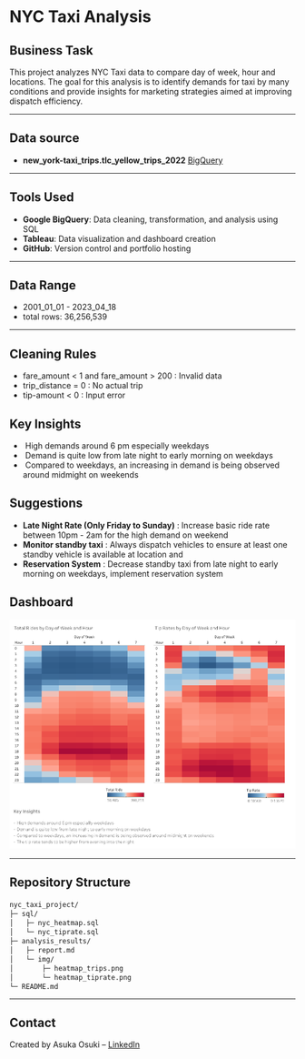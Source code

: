 # NYC Taxi Analysis

## Business Task
This project analyzes NYC Taxi data to compare day of week, hour and locations. 
The goal for this analysis is to identify demands for taxi by many conditions and provide insights for marketing strategies aimed at improving dispatch efficiency.

---

## Data source
- **new_york-taxi_trips.tlc_yellow_trips_2022**  [BigQuery](bigquery-public-data.new_york_taxi_trips.tlc_yellow_trips_2022)

---

##  Tools Used
- **Google BigQuery**: Data cleaning, transformation, and analysis using SQL
- **Tableau**: Data visualization and dashboard creation
- **GitHub**: Version control and portfolio hosting

---

## Data Range
- 2001_01_01 - 2023_04_18
- total rows: 36,256,539

---

## Cleaning Rules
- fare_amount < 1 and fare_amount > 200 : Invalid data
- trip_distance = 0 : No actual trip
- tip-amount < 0 : Input error


## Key Insights
-  High demands around 6 pm especially weekdays
-  Demand is quite low from late night to early morning on weekdays
-  Compared to weekdays, an increasing in demand is being observed around midmight on weekends


## Suggestions
- **Late Night Rate (Only Friday to Sunday)** : Increase basic ride rate between 10pm - 2am for the high demand on weekend
- **Monitor standby taxi** : Always dispatch vehicles to ensure at least one standby vehicle is available at location  and
- **Reservation System** : Decrease standby taxi from late night to early morning on weekdays, implement reservation system

##  Dashboard
![nyc_taxi_Dashboard](analiysis_results/img/heatmap_trips.png)

---

## Repository Structure
```
nyc_taxi_project/
├─ sql/
│   ├─ nyc_heatmap.sql
│   └─ nyc_tiprate.sql
├─ analysis_results/
│   ├─ report.md
│   └─ img/
│       ├─ heatmap_trips.png
│       └─ heatmap_tiprate.png
└─ README.md
```

---

##  Contact
Created by Asuka Osuki – [LinkedIn](www.linkedin.com/in/asuka-osuki-24958b32b) 

